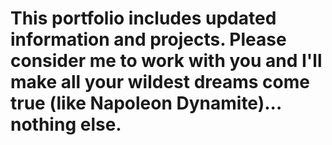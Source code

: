 # This portfolio includes updated information and projects. Please consider me to work with you and I'll make all your wildest dreams come true (like Napoleon Dynamite)... nothing else. 
